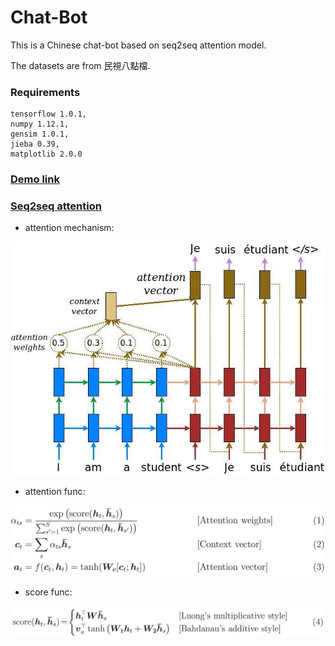 # Chat-Bot

This is a Chinese chat-bot based on seq2seq attention model.

The datasets are from 民視八點檔.

### Requirements

    tensorflow 1.0.1,
    numpy 1.12.1,
    gensim 1.0.1,
    jieba 0.39,
    matplotlib 2.0.0

### <a href="chatbotdemolab301j.azurewebsites.net">Demo link</a>
   
    
### <a href="https://www.tensorflow.org/tutorials/seq2seq">Seq2seq attention</a>

- attention mechanism:

![jpg](./imgs/attention_mechanism.jpg)
- attention func:

![jpg](./imgs/attention_equation_0.jpg)
- score func:

![jpg](./imgs/attention_equation_1.jpg)
